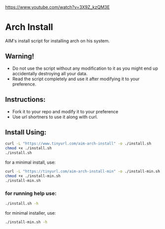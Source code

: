https://www.youtube.com/watch?v=3X9Z_kzQM3E

# Arch Install

AIM's install script for installing arch on his system.


## Warning!
- Do not use the script without any modification to it as you might end up accidentally destroying all your data.
- Read the script completely and use it after modifying it to your preference.


## Instructions:
- Fork it to your repo and modify it to your preference
- Use url shortners to use it along with curl.


## Install Using:

```bash
curl -L "https://www.tinyurl.com/aim-arch-install" -o ./install.sh
chmod +x ./install.sh
./install.sh
```

for a minimal install, use:
```bash
curl -L "https://tinyurl.com/aim-arch-install-min" -o ./install-min.sh
chmod +x ./install-min.sh
./install-min.sh
```

### for running help use:

```bash
./install.sh -h
```

for minimal installer, use:
```bash
./install-min.sh -h
```
